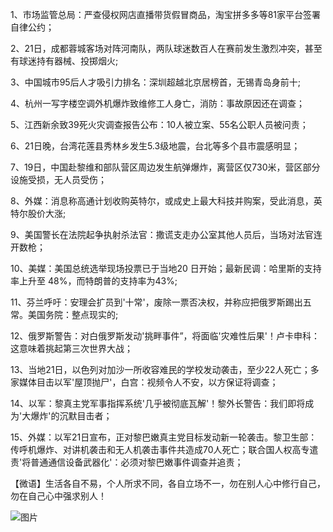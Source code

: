 1、市场监管总局：严查侵权网店直播带货假冒商品，淘宝拼多多等81家平台签署自律公约；

2、21日，成都蓉城客场对阵河南队，两队球迷数百人在赛前发生激烈冲突，甚至有球迷持有器械、投掷烟火;

3、中国城市95后人才吸引力排名：深圳超越北京居榜首，无锡青岛身前十;

4、杭州一写字楼空调外机爆炸致维修工人身亡，消防：事故原因还在调查；

5、江西新余致39死火灾调查报告公布：10人被立案、55名公职人员被问责；

6、21日晚，台湾花莲县秀林乡发生5.3级地震，台北等多个县市震感明显；

7、19日，中国赴黎维和部队营区周边发生航弹爆炸，离营区仅730米，营区部分设施受损，无人员受伤；

8、外媒：消息称高通计划收购英特尔，或成史上最大科技并购案，受此消息，英特尔股价大涨;

9、美国警长在法院起争执射杀法官：撒谎支走办公室其他人员后，当场对法官连开数枪；

10、美媒：美国总统选举现场投票已于当地20 日开始；最新民调：哈里斯的支持率上升至 48%，而特朗普的支持率为43%;

11、芬兰呼吁：安理会扩员到'十常'，废除一票否决权，并称应把俄罗斯踢出五常。美国务院：整点现实的;

12、俄罗斯警告：对白俄罗斯发动'挑畔事件”，将面临'灾难性后果'！卢卡申科：这意味着挑起第三次世界大战；

13、当地21日，以色列对加沙一所收容难民的学校发动袭击，至少22人死亡；多家媒体目击以军'屋顶抛尸'，白宫：视频令人不安，以方保证将调查；

14、以军：黎真主党军事指挥系统'几乎被彻底瓦解'！黎外长警告：我们即将成为'大爆炸'的沉默目击者；

15、外媒：以军21日宣布，正对黎巴嫩真主党目标发动新一轮袭击。黎卫生部：传呼机爆炸、对讲机袭击和无人机袭击事件共造成70人死亡；联合国人权高专遣责'将普通通信设备武器化'：必须对黎巴嫩事件调查并追责；

【微语】生活各自不易，个人所求不同，各自立场不一，勿在别人心中修行自己，勿在自己心中强求别人！

![图片](https://api.03c3.cn/api/zb)

